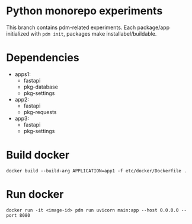 # Python monorepo experiments

This branch contains pdm-related experiments. Each package/app initialized with `pdm init`, packages make installabel/buildable.

# Dependencies

- apps1:
  - fastapi
  - pkg-database
  - pkg-settings
- app2:
  - fastapi
  - pkg-requests
- app3:
  - fastapi
  - pkg-settings

# Build docker
```shell
docker build --build-arg APPLICATION=app1 -f etc/docker/Dockerfile .
```

# Run docker
```shell
docker run -it <image-id> pdm run uvicorn main:app --host 0.0.0.0 --port 8080
```
